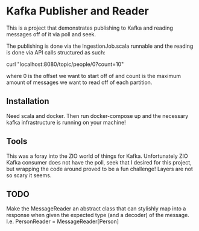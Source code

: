 # Kafka Publisher and Reader

This is a project that demonstrates publishing to Kafka and reading messages off of it via poll and seek.

The publishing is done via the IngestionJob.scala runnable and the reading is done via API calls structured as such:

curl "localhost:8080/topic/people/0?count=10"

where 0 is the offset we want to start off of and count is the maximum amount of messages we want to read off of each partition.

## Installation

Need scala and docker. Then run docker-compose up and the necessary kafka infrastructure is running on your machine!

## Tools

This was a foray into the ZIO world of things for Kafka.
Unfortunately ZIO Kafka consumer does not have the poll, seek that I desired for this project, but wrapping the code
around proved to be a fun challenge! Layers are not so scary it seems.

## TODO

Make the MessageReader an abstract class that can stylishly map into a response when given the expected type (and a decoder)
of the message. I.e. PersonReader = MessageReader[Person]
